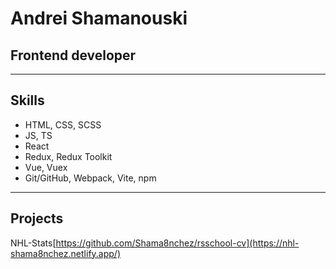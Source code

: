 # Andrei Shamanouski
## Frontend developer
--------
## Skills
* HTML, CSS, SCSS
* JS, TS
* React
* Redux, Redux Toolkit
* Vue, Vuex
* Git/GitHub, Webpack, Vite, npm
--------
## Projects
NHL-Stats[https://github.com/Shama8nchez/rsschool-cv](https://nhl-shama8nchez.netlify.app/)

<!--
**Shama8nchez/Shama8nchez** is a ✨ _special_ ✨ repository because its `README.md` (this file) appears on your GitHub profile.

Here are some ideas to get you started:

- 🔭 I’m currently working on ...
- 🌱 I’m currently learning ...
- 👯 I’m looking to collaborate on ...
- 🤔 I’m looking for help with ...
- 💬 Ask me about ...
- 📫 How to reach me: ...
- 😄 Pronouns: ...
- ⚡ Fun fact: ...
-->
